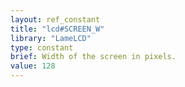 ```yaml
---
layout: ref_constant
title: "lcd#SCREEN_W"
library: "LameLCD"
type: constant
brief: Width of the screen in pixels.
value: 128
---
```


